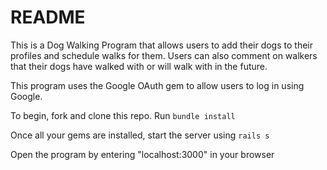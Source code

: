 # README

This is a Dog Walking Program that allows users to add their dogs to their profiles and schedule walks for them.
Users can also comment on walkers that their dogs have walked with or will walk with in the future. 

This program uses the Google OAuth gem to allow users to log in using Google.

To begin, fork and clone this repo. 
Run ```bundle install``` 

Once all your gems are installed, start the server using ```rails s```

Open the program by entering "localhost:3000" in your browser
